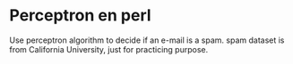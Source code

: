 # Perceptron en perl
Use perceptron algorithm to decide if an e-mail is a spam.
spam dataset is from California University, just for practicing purpose.

